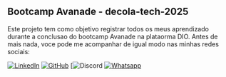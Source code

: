 ## Bootcamp Avanade - decola-tech-2025

Este projeto tem como objetivo registrar todos os meus aprendizado durante a conclusao do bootcamp Avanade na plataorma DIO. Antes de mais nada, voce pode me acompanhar de igual modo nas minhas redes sociais:

[![LinkedIn](https://img.shields.io/badge/LinkedIn-gabriel--rosaa-blue?logo=linkedin)](https://www.linkedin.com/in/gabriel-rosaa/) [![GitHub](https://img.shields.io/badge/GitHub-Gabriel--Pink-black?logo=github)](https://github.com/Gabriel-Pink) [![Discord](https://img.shields.io/badge/Discord-gabriel.tec-%237289DA?logo=discord)
[![Whatsapp](https://img.shields.io/badge/Whatsapp-(11)%2091356--4300-%237289DA?logo=whatsapp)](https://wa.me/+5511913564300) 
